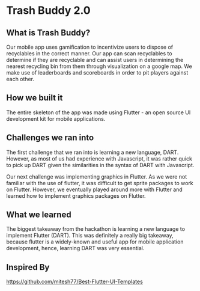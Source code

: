 # Trash Buddy 2.0

## What is Trash Buddy?

Our mobile app uses gamification to incentivize users to dispose of recyclables in the correct manner. Our app can scan recyclables to determine if they are recyclable and can assist users in determining the nearest recycling bin from them through visualization on a  google map. We make use of leaderboards and scoreboards in order to pit players against each other.

## How we built it

The entire skeleton of the app was made using Flutter - an open source UI development kit for mobile applications. 

## Challenges we ran into

The first challenge that we ran into is learning a new language, DART. However, as most of us had experience with Javascript, it was rather quick to pick up DART given the similarities in the syntax of DART with Javascript. 

Our next challenge was implementing graphics in Flutter. As we were not familiar with the use of flutter, it was difficult to get sprite packages to work on Flutter. However, we eventually played around more with Flutter and learned how to implement graphics packages on Flutter. 


## What we learned

The biggest takeaway from the hackathon is learning a new language to implement Flutter (DART). This was definitely a really big takeaway, because flutter is a widely-known and useful app for mobile application development, hence, learning DART was very essential.


## Inspired By

https://github.com/mitesh77/Best-Flutter-UI-Templates
